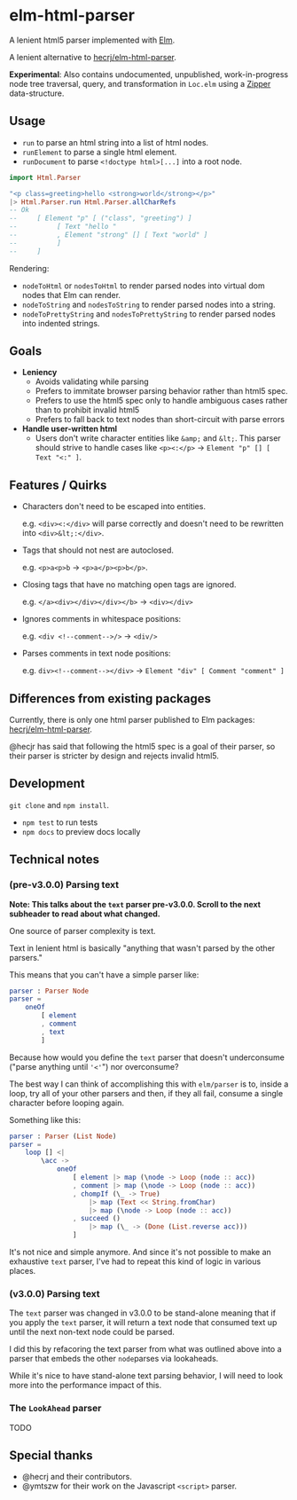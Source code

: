 # elm-html-parser

A lenient html5 parser implemented with [Elm](https://elm-lang.org).

A lenient alternative to [hecrj/elm-html-parser](https://package.elm-lang.org/packages/hecrj/html-parser/latest/).

**Experimental**: Also contains undocumented, unpublished, work-in-progress node tree traversal, query, and transformation in `Loc.elm` using a [Zipper](<https://en.wikipedia.org/wiki/Zipper_(data_structure)>) data-structure.

## Usage

-   `run` to parse an html string into a list of html nodes.
-   `runElement` to parse a single html element.
-   `runDocument` to parse `<!doctype html>[...]` into a root node.

```elm
import Html.Parser

"<p class=greeting>hello <strong>world</strong></p>"
|> Html.Parser.run Html.Parser.allCharRefs
-- Ok
--     [ Element "p" [ ("class", "greeting") ]
--          [ Text "hello "
--          , Element "strong" [] [ Text "world" ]
--          ]
--     ]
```

Rendering:

-   `nodeToHtml` or `nodesToHtml` to render parsed nodes into virtual dom nodes that Elm can render.
-   `nodeToString` and `nodesToString` to render parsed nodes into a string.
-   `nodeToPrettyString` and `nodesToPrettyString` to render parsed nodes into indented strings.

## Goals

-   **Leniency**
    -   Avoids validating while parsing
    -   Prefers to immitate browser parsing behavior rather than html5 spec.
    -   Prefers to use the html5 spec only to handle ambiguous cases rather than to prohibit invalid html5
    -   Prefers to fall back to text nodes than short-circuit with parse errors
-   **Handle user-written html**
    -   Users don't write character entities like `&amp;` and `&lt;`. This parser should strive to handle cases like `<p><:</p>` -> `Element "p" [] [ Text "<:" ]`.

## Features / Quirks

-   Characters don't need to be escaped into entities.

    e.g. `<div><:</div>` will parse correctly and doesn't need to be rewritten into `<div>&lt;:</div>`.

-   Tags that should not nest are autoclosed.

    e.g. `<p>a<p>b` -> `<p>a</p><p>b</p>`.

-   Closing tags that have no matching open tags are ignored.

    e.g. `</a><div></div></div></b>` -> `<div></div>`

-   Ignores comments in whitespace positions:

    e.g. `<div <!--comment-->/>` -> `<div/>`

-   Parses comments in text node positions:

    e.g. `div><!--comment--></div>` ->
    `Element "div" [ Comment "comment" ]`

## Differences from existing packages

Currently, there is only one html parser published to Elm packages: [hecrj/elm-html-parser](https://package.elm-lang.org/packages/hecrj/html-parser/latest/).

@hecjr has said that following the html5 spec is a goal of their parser, so their parser is stricter by design and rejects invalid html5.

## Development

`git clone` and `npm install`.

-   `npm test` to run tests
-   `npm docs` to preview docs locally

## Technical notes

### (pre-v3.0.0) Parsing text

**Note: This talks about the `text` parser pre-v3.0.0. Scroll to the next subheader to read about what changed.**

One source of parser complexity is text.

Text in lenient html is basically "anything that wasn't parsed by the other parsers."

This means that you can't have a simple parser like:

```elm
parser : Parser Node
parser =
    oneOf
        [ element
        , comment
        , text
        ]
```

Because how would you define the `text` parser that doesn't underconsume ("parse anything until `'<'`") nor overconsume?

The best way I can think of accomplishing this with `elm/parser` is to, inside a loop, try all of your other parsers and then, if they all fail, consume a single character before looping again.

Something like this:

```elm
parser : Parser (List Node)
parser =
    loop [] <|
        \acc ->
            oneOf
                [ element |> map (\node -> Loop (node :: acc))
                , comment |> map (\node -> Loop (node :: acc))
                , chompIf (\_ -> True)
                    |> map (Text << String.fromChar)
                    |> map (\node -> Loop (node :: acc))
                , succeed ()
                    |> map (\_ -> (Done (List.reverse acc)))
                ]
```

It's not nice and simple anymore. And since it's not possible to make an exhaustive `text` parser, I've had to repeat this kind of logic in various places.

### (v3.0.0) Parsing text

The `text` parser was changed in v3.0.0 to be stand-alone meaning that if you apply the `text` parser, it will return a text node that consumed text up until the next non-text node could be parsed.

I did this by refacoring the text parser from what was outlined above into a parser that embeds the other `node`parses via lookaheads.

While it's nice to have stand-alone text parsing behavior, I will need to look more into the performance impact of this.

### The `LookAhead` parser

TODO

## Special thanks

-   @hecrj and their contributors.
-   @ymtszw for their work on the Javascript `<script>` parser.
